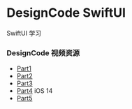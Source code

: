 # DesignCode SwiftUI
SwiftUI 学习



### DesignCode 视频资源

- [Part1](https://www.bilibili.com/video/BV1x4411d7KM)
- [Part2](https://www.bilibili.com/video/BV1se411s7XP)
- [Part3](https://www.bilibili.com/video/BV1bf4y1S76Q) 
- [Part4](https://www.acfun.cn/v/ac17870993)  iOS 14
- [Part5](https://designcode.io/swiftui-advanced)

